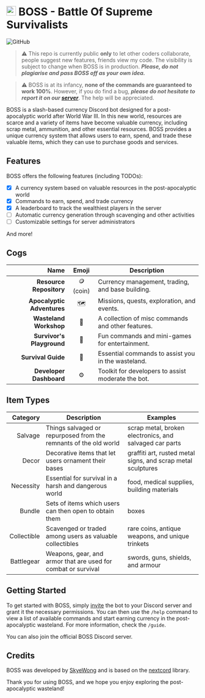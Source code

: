 # <img src="https://i.imgur.com/3DTqt8K.png"  width="25" title="BOSS Logo"> BOSS - **B**attle **O**f **S**upreme **S**urvivalists
![GitHub](https://img.shields.io/github/license/skyewong/boss)

> ⚠️ This repo is currently public **only** to let other coders collaborate, people suggest new features, friends view my code. The visibility is subject to change when BOSS is in production. ***Please, do not plagiarise and pass BOSS off as your own idea.***

> ⚠️ BOSS is at its infancy, **none of the commands are guaranteed to work 100%**. However, if you do find a bug, ***please do not hesitate to report it on our [server](https://discord.gg/pWBntSX3bh)***. The help will be appreciated.

BOSS is a slash-based currency Discord bot designed for a post-apocalyptic world after World War III. In this new world, resources are scarce and a variety of items have become valuable currency, including scrap metal, ammunition, and other essential resources. BOSS provides a unique currency system that allows users to earn, spend, and trade these valuable items, which they can use to purchase goods and services.

## Features

BOSS offers the following features (including TODOs):

- [x] A currency system based on valuable resources in the post-apocalyptic world
- [x] Commands to earn, spend, and trade currency
- [x] A leaderboard to track the wealthiest players in the server
- [ ] Automatic currency generation through scavenging and other activities
- [ ] Customizable settings for server administrators

And more!

## Cogs
|                       Name |  Emoji   | Description                                        |
| -------------------------: | :------: | -------------------------------------------------- |
|    **Resource Repository** | 🪙 (coin) | Currency management, trading, and base building.   |
| **Apocalyptic Adventures** |    🗺️     | Missions, quests, exploration, and events.         |
|     **Wasteland Workshop** |    🧰     | A collection of misc commands and other features.  |
|  **Survivor's Playground** |    🎢     | Fun commands and mini-games for entertainment.     |
|         **Survival Guide** |    📖     | Essential commands to assist you in the wasteland. |
|    **Developer Dashboard** |    ⚙️     | Toolkit for developers to assist moderate the bot. |

## Item Types
|    Category | Description                                                      | Examples                                                     |
| ----------: | ---------------------------------------------------------------- | ------------------------------------------------------------ |
|     Salvage | Things salvaged or repurposed from the remnants of the old world | scrap metal, broken electronics, and salvaged car parts      |
|       Decor | Decorative items that let users ornament their bases             | graffiti art, rusted metal signs, and scrap metal sculptures |
|   Necessity | Essential for survival in a harsh and dangerous world            | food, medical supplies, building materials                   |
|      Bundle | Sets of items which users can then open to obtain them           | boxes                                                        |
| Collectible | Scavenged or traded among users as valuable collectibles         | rare coins, antique weapons, and unique trinkets             |
|  Battlegear | Weapons, gear, and armor that are used for combat or survival    | swords, guns, shields, and armour                            |

## Getting Started

To get started with BOSS, simply [invite](https://discord.com/api/oauth2/authorize?client_id=906505022441918485&permissions=139586751552&scope=bot) the bot to your Discord server and grant it the necessary permissions. You can then use the `/help` command to view a list of available commands and start earning currency in the post-apocalyptic wasteland. For more information, check the `/guide`.

You can also join the official BOSS Discord server.

## Credits

BOSS was developed by [SkyeWong](https://github.com/skyewong) and is based on the [nextcord](https://github.com/nextcord/nextcord) library.

Thank you for using BOSS, and we hope you enjoy exploring the post-apocalyptic wasteland!